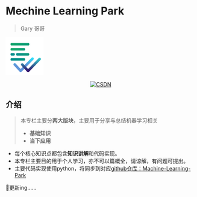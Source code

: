 # Mechine Learning Park

> Gary 哥哥
>

<img src="https://raw.githubusercontent.com/Gary-code/Machine-Learning-Park/main/blogImgs/workaholic v1 圆角.png" width="100" height="100" />

<p align="center">
	  <a href="" target="_blank"><img src="https://img.shields.io/badge/csdn-CSDN-red.svg" alt="CSDN"></a>
</p>

## 介绍

> 本专栏主要分**两大版块**，主要用于分享与总结机器学习相关
>
> * **基础知识**
> * **当下应用**

* 每个核心知识点都包含**知识讲解**和代码实现。
* 本专栏主要目的用于个人学习，亦不可以篇概全，请谅解，有问题可提出。
* 主要代码实现使用python，将同步到对应[github仓库：Machine-Learning-Park](https://github.com/Gary-code/MachineLearning)

:rocket:更新ing......

